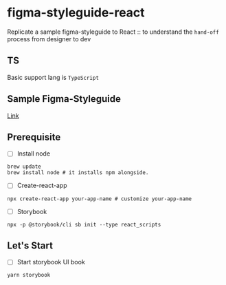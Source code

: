 # figma-styleguide-react
Replicate a sample figma-styleguide to React :: to understand the `hand-off` process from designer to dev

## TS
Basic support lang is `TypeScript`

## Sample Figma-Styleguide
[Link](https://www.figmafinder.com/free-figma-styleguide)

## Prerequisite
- [ ] Install node
```shell script
brew update
brew install node # it installs npm alongside.
```

- [ ] Create-react-app 
```shell script
npx create-react-app your-app-name # customize your-app-name
```

- [ ] Storybook
```shell script
npx -p @storybook/cli sb init --type react_scripts
```

## Let's Start
- [ ] Start storybook UI book
```shell script
yarn storybook
```
